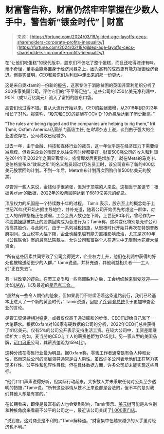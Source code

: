 <!--yml

category: 未分类

date: 2024-05-29 12:30:12

-->

# 财富警告称，财富仍然牢牢掌握在少数人手中，警告新“镀金时代” | 财富

> 来源：[https://fortune.com/2024/03/18/gilded-age-layoffs-ceos-shareholders-corporate-profits-inequality/](https://fortune.com/2024/03/18/gilded-age-layoffs-ceos-shareholders-corporate-profits-inequality/)

在“让他们吃蛋糕”的现代版中，股东们不仅吃了整个蛋糕，而且还吃得津津有味。毫不奇怪，董事会能够置身于经济风暴之上，因为富有的成员更有能力抵御经济衰退。但事实证明，CEO和股东们从利润中走出来的那一份更大。

这是来自奥xfam的一份新的[报告](https://www.oxfamamerica.org/explore/research-publications/corporate-inequality-footprint/)，这家专注于消除贫困的英国非营利组织分析了200多家美国公司，评估它们的“不平等足迹”。这些公司的1250亿美元净利润中，90%（或1.1万亿美元）流入了富裕的股东口袋。

高管们也过得不错。自从大流行开始以来，CEO的薪酬激增，从2018年到2022年增长了31%。报告称，“股东和CEO的薪酬在COVID-19危机后达到了历史新高。”

“The rules are being rigged and the companies are helping to rig them,” Irit Tamir, Oxfam America私营部门高级主任, 在*财富*杂志上说，谈到由于强大的企业游说存在，公司税收已经减少。

过去一年，由于金融、科技和媒体行业的裁员，这一年似乎是在经济压力下需要缩减规模。但看来企业的表现比以往任何时候都要好。财富500强公司的收入和利润在2014年到2022年之间显著增长，疫情爆发后更是增加了。就在Meta的马克·扎克伯格宣布以“效率之年”的名义裁员超过1万名员工时，该公司宣布了新的400亿美元股票回购计划。不到一年后，Meta宣布计划再次回购价值500亿美元的股票。

尽管对一些人来说，金钱似乎很紧张，但对于顶端的人来说，这相当于圣诞节：根据奥xfam的数据，2022年的股票回购达到了6810亿美元的纪录。

顶层权力的巩固是一个持续数十年的过程。 Tamir 表示，股东至上的概念始于上世纪70年代开始占据主导地位，并补充道，随着公司开始优先考虑这一群体，对工人的保障措施正在减弱，工会会员人数也在下降。上世纪80年代，曾经作为一种[股票操纵](https://www.spglobal.com/spdji/en/documents/research/research-sp-examining-share-repurchases-and-the-sp-buyback-indices.pdf)被禁止的股票回购成为合法行为；Tamir称，这种变化特别是允许公司抬高其股价。与此同时，由于一系列减税措施，从里根时代开始并再次在特朗普政府期间，企业税率大幅下降，企业也越来越有能力直接影响政治，尤其是2010年《公民联合》案的最高法院裁决，允许公司和富裕个人在选举中无限制地花费大量资金。

“所有这些因素共同导致了公司变得更大，企业权力上升，他们在利润中获得的好处也被输送给更少的人群，” Tamir说道，并补充道，其他利益相关者——工人们“正在失去”。

有一些改变的迹象。在罢工夏季和一些高调胜利之后，工会组织[越来越受欢迎](https://www.epi.org/publication/union-membership-data/)——比如[UAW](https://fortune.com/2023/11/07/uaw-big-three-america-great-rebalancing-labor-politics-adam-hanft/)，以及最近的[星巴克工会。](https://fortune.com/2024/03/14/starbucks-negotiating-unions-workers-good-news-for-america/)

“虽然有一些令人期待的迹象，但如果我们不继续沿着这条道路前行，我们已经基本上进入了一个新的黄金时代，” Tamir说道，回应了[乔·拜登总统](https://www.nytimes.com/video/us/politics/100000009356315/biden-budget-plan-taxes.html)关于更加审查企业的言论。

尽管工资保持[相对稳定](https://www.cnbc.com/2022/07/19/heres-how-labor-dynamism-affects-wage-growth-in-america.html)，或者仅仅高于通货膨胀的步伐，CEO们却给自己涨了一大笔薪水。根据Oxfam对186家有硬数据的公司的分析，2022年CEO们总共获得了41亿美元。仅有5%的公司公开表示支持生活工资。在较大公司中，工资差距继续扩大：例如，麦当劳的CEO与工人的薪资差距为1745比1。另一家典型的美国品牌，[可口可乐](https://fortune.com/company/coca-cola/)公司，其薪资差距为1594比1。

这种分歧在零售行业最为明显。据Oxfam称，零售工作者通常是有色人种和女性，然而这些公司的高层领导通常是白人男性。虽然许多公司表示他们正在努力实现多样性、公平性和包容性目标，但在具体数据方面，许多公司却未能实现这些目标。

“他们口口声声说得好听，但实际行动起来，大多数人并未采取任何对公众至少透明的措施，”Tamir说。“所有这些事情从技术上来说都是合法的，但不幸的是对我们其他人却是有害的。”

在长期看来，即使是最富有的人也会受到影响，Tamir表示。[美元树](https://fortune.com/company/dollar-tree/)可能是从性别和种族角度来看最不公平的公司之一，最近该公司关闭了[1,000家门店](https://www.fool.com/the-ascent/personal-finance/articles/dollar-tree-to-close-1000-stores-watch-out-for-bargains/)。

“说到底，这对商业是不利的，”Tamir解释道。“财富集中在越来越少的人手里对经济也不利。”
